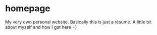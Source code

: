 # homepage
My very own personal website. Basically this is just a résumé. A little bit about myself and how I got here =)  
